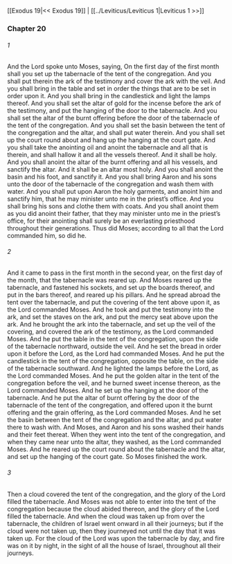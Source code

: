 [[Exodus 19|<< Exodus 19]]  |  [[../Leviticus/Leviticus 1|Leviticus 1 >>]]

### Chapter 20
###### 1
And the Lord spoke unto Moses, saying, On the first day of the first month shall you set up the tabernacle of the tent of the congregation. And you shall put therein the ark of the testimony and cover the ark with the veil. And you shall bring in the table and set in order the things that are to be set in order upon it. And you shall bring in the candlestick and light the lamps thereof. And you shall set the altar of gold for the incense before the ark of the testimony, and put the hanging of the door to the tabernacle. And you shall set the altar of the burnt offering before the door of the tabernacle of the tent of the congregation. And you shall set the basin between the tent of the congregation and the altar, and shall put water therein. And you shall set up the court round about and hang up the hanging at the court gate. And you shall take the anointing oil and anoint the tabernacle and all that is therein, and shall hallow it and all the vessels thereof. And it shall be holy. And you shall anoint the altar of the burnt offering and all his vessels, and sanctify the altar. And it shall be an altar most holy. And you shall anoint the basin and his foot, and sanctify it. And you shall bring Aaron and his sons unto the door of the tabernacle of the congregation and wash them with water. And you shall put upon Aaron the holy garments, and anoint him and sanctify him, that he may minister unto me in the priest’s office. And you shall bring his sons and clothe them with coats. And you shall anoint them as you did anoint their father, that they may minister unto me in the priest’s office, for their anointing shall surely be an everlasting priesthood throughout their generations. Thus did Moses; according to all that the Lord commanded him, so did he.

###### 2
And it came to pass in the first month in the second year, on the first day of the month, that the tabernacle was reared up. And Moses reared up the tabernacle, and fastened his sockets, and set up the boards thereof, and put in the bars thereof, and reared up his pillars. And he spread abroad the tent over the tabernacle, and put the covering of the tent above upon it, as the Lord commanded Moses. And he took and put the testimony into the ark, and set the staves on the ark, and put the mercy seat above upon the ark. And he brought the ark into the tabernacle, and set up the veil of the covering, and covered the ark of the testimony, as the Lord commanded Moses. And he put the table in the tent of the congregation, upon the side of the tabernacle northward, outside the veil. And he set the bread in order upon it before the Lord, as the Lord had commanded Moses. And he put the candlestick in the tent of the congregation, opposite the table, on the side of the tabernacle southward. And he lighted the lamps before the Lord, as the Lord commanded Moses. And he put the golden altar in the tent of the congregation before the veil, and he burned sweet incense thereon, as the Lord commanded Moses. And he set up the hanging at the door of the tabernacle. And he put the altar of burnt offering by the door of the tabernacle of the tent of the congregation, and offered upon it the burnt offering and the grain offering, as the Lord commanded Moses. And he set the basin between the tent of the congregation and the altar, and put water there to wash with. And Moses, and Aaron and his sons washed their hands and their feet thereat. When they went into the tent of the congregation, and when they came near unto the altar, they washed, as the Lord commanded Moses. And he reared up the court round about the tabernacle and the altar, and set up the hanging of the court gate. So Moses finished the work.

###### 3
Then a cloud covered the tent of the congregation, and the glory of the Lord filled the tabernacle. And Moses was not able to enter into the tent of the congregation because the cloud abided thereon, and the glory of the Lord filled the tabernacle. And when the cloud was taken up from over the tabernacle, the children of Israel went onward in all their journeys; but if the cloud were not taken up, then they journeyed not until the day that it was taken up. For the cloud of the Lord was upon the tabernacle by day, and fire was on it by night, in the sight of all the house of Israel, throughout all their journeys.